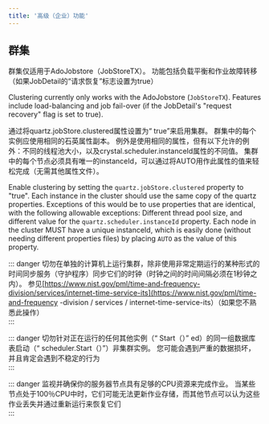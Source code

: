 ```yaml
---
title: '高级（企业）功能'
---
```


## 群集

群集仅适用于AdoJobstore（JobStoreTX）。 功能包括负载平衡和作业故障转移（如果JobDetail的“请求恢复”标志设置为true）  

Clustering currently only works with the AdoJobstore (`JobStoreTX`). 
Features include load-balancing and job fail-over (if the JobDetail's "request recovery" flag is set to true).

通过将quartz.jobStore.clustered属性设置为“ true”来启用集群。 群集中的每个实例应使用相同的石英属性副本。 例外是使用相同的属性，但有以下允许的例外：不同的线程池大小，以及crystal.scheduler.instanceId属性的不同值。 集群中的每个节点必须具有唯一的instanceId，可以通过将AUTO用作此属性的值来轻松完成（无需其他属性文件）。  

Enable clustering by setting the `quartz.jobStore.clustered` property to "true". 
Each instance in the cluster should use the same copy of the quartz properties. 
Exceptions of this would be to use properties that are identical, with the following allowable exceptions: 
Different thread pool size, and different value for the `quartz.scheduler.instanceId` property. 
Each node in the cluster MUST have a unique instanceId, which is easily done (without needing different properties files) by placing `AUTO` as the value of this property.

::: danger
切勿在单独的计算机上运行集群，除非使用非常定期运行的某种形式的时间同步服务（守护程序）同步它们的时钟（时钟之间的时间间隔必须在1秒钟之内）。
参见[https://www.nist.gov/pml/time-and-frequency-division/services/internet-time-service-its](https://www.nist.gov/pml/time-and-frequency -division / services / internet-time-service-its）（如果您不熟悉此操作）  
:::

::: danger
切勿针对正在运行的任何其他实例（“ Start（）” ed）的同一组数据库表启动（“ scheduler.Start（）”）非集群实例。
您可能会遇到严重的数据损坏，并且肯定会遇到不稳定的行为  
:::

::: danger
监视并确保你的服务器节点具有足够的CPU资源来完成作业。
当某些节点处于100％CPU中时，它们可能无法更新作业存储，而其他节点可以认为这些作业丢失并通过重新运行来恢复它们  
:::